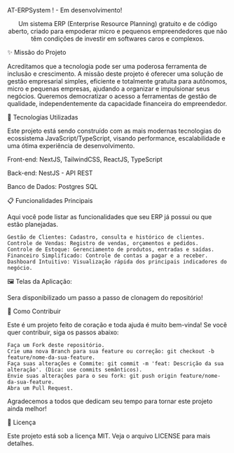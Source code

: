 AT-ERPSystem ! - Em desenvolvimento!

<!-- <p align="center">
<img src="URL_DA_SUA_IMAGEM_DE_TELA_AQUI" width="700" alt="Tela de Dashboard">
</p> -->

<p align="center">
Um sistema ERP (Enterprise Resource Planning) gratuito e de código aberto, criado para empoderar micro e pequenos empreendedores que não têm condições de investir em softwares caros e complexos.
</p>

✨ Missão do Projeto

Acreditamos que a tecnologia pode ser uma poderosa ferramenta de inclusão e crescimento. A missão deste projeto é oferecer uma solução de gestão empresarial simples, eficiente e totalmente gratuita para autônomos, micro e pequenas empresas, ajudando a organizar e impulsionar seus negócios. Queremos democratizar o acesso a ferramentas de gestão de qualidade, independentemente da capacidade financeira do empreendedor.

🚀 Tecnologias Utilizadas

Este projeto está sendo construído com as mais modernas tecnologias do ecossistema JavaScript/TypeScript, visando performance, escalabilidade e uma ótima experiência de desenvolvimento.

Front-end: NextJS, TailwindCSS, ReactJS, TypeScript 

Back-end: NestJS - API REST

Banco de Dados: Postgres SQL

📋 Funcionalidades Principais

Aqui você pode listar as funcionalidades que seu ERP já possui ou que estão planejadas.

    Gestão de Clientes: Cadastro, consulta e histórico de clientes.
    Controle de Vendas: Registro de vendas, orçamentos e pedidos.
    Controle de Estoque: Gerenciamento de produtos, entradas e saídas.
    Financeiro Simplificado: Controle de contas a pagar e a receber.
    Dashboard Intuitivo: Visualização rápida dos principais indicadores do negócio.

🖼️ Telas da Aplicação:

<!-- <p align="center">
<img src="URL_DA_SUA_IMAGEM_DE_TELA_AQUI" width="700" alt="Tela de Dashboard">
</p> -->

Sera disponibilizado um passo a passo de clonagem do repositório!

🤝 Como Contribuir

Este é um projeto feito de coração e toda ajuda é muito bem-vinda! Se você quer contribuir, siga os passos abaixo:

    Faça um Fork deste repositório.
    Crie uma nova Branch para sua feature ou correção: git checkout -b feature/nome-da-sua-feature.
    Faça suas alterações e Commite: git commit -m 'feat: Descrição da sua alteração'. (Dica: use commits semânticos).
    Envie suas alterações para o seu fork: git push origin feature/nome-da-sua-feature.
    Abra um Pull Request.

Agradecemos a todos que dedicam seu tempo para tornar este projeto ainda melhor!

📜 Licença

Este projeto está sob a licença MIT. Veja o arquivo LICENSE para mais detalhes.